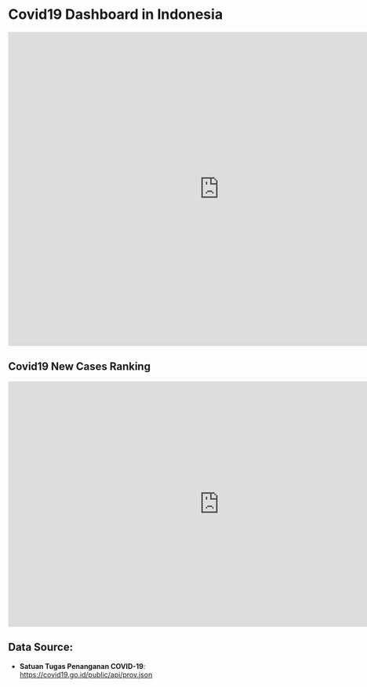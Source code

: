 # Covid19 Dashboard in Indonesia

<iframe width="860" height="640" src="https://datastudio.google.com/embed/reporting/292c2afe-b438-44a4-89f6-93cb50668515/page/q4fIC" frameborder="0" style="border:0" allowfullscreen></iframe>

## Covid19 New Cases Ranking
<iframe src="https://public.tableau.com/views/Covid19_world/Ranking?:showVizHome=no&:embed=true" width="860" height="500" frameborder="0" scrolling="no"></iframe>

## __Data Source__: 
- __Satuan Tugas Penanganan COVID-19__: https://covid19.go.id/public/api/prov.json

